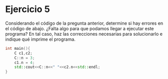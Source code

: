 
# Ejercicio 5
Considerando el código de la pregunta anterior, determine si hay errores en el código de abajo. ¿Falta algo para que podamos llegar a ejecutar este programa? En tal caso, haz las correcciones necesarias para solucionarlo e indique qué imprime el programa.

```C++
int main(){ 
	C c1,c2; 
	C::n = 3; 
	c1.n = 4; 
	std::cout<<C::n<<" "<<c2.n<<std::endl; 
}
```
